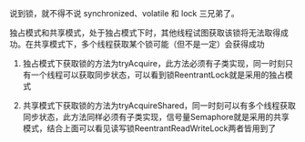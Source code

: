 说到锁，就不得不说 synchronized、volatile 和 lock 三兄弟了。


独占模式和共享模式，处于独占模式下时，其他线程试图获取该锁将无法取得成功。在共享模式下，多个线程获取某个锁可能（但不是一定）会获得成功

1. 独占模式下获取锁的方法为tryAcquire，此方法必须有子类实现，同一时刻只有一个线程可以获取同步状态，可以看到锁ReentrantLock就是采用的独占模式

2. 共享模式下获取锁的方法为tryAcquireShared，同一时刻可以有多个线程获取同步状态，此方法同样必须有子类实现，信号量Semaphore就是采用的共享模式，结合上面可以看见读写锁ReentrantReadWriteLock两者皆用到了